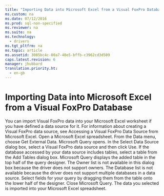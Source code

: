 ```yaml
---
title: "Importing Data into Microsoft Excel from a Visual FoxPro Database"
ms.custom: na
ms.date: 07/12/2016
ms.prod: sql-non-specified
ms.reviewer: na
ms.suite: na
ms.technology: 
  - drivers
ms.tgt_pltfrm: na
ms.topic: article
ms.assetid: 3085bc4c-00a7-40e5-bffb-c3962cd3d509
caps.latest.revision: 6
manager: jhubbard
translation.priority.ht: 
  - en-gb
---
```

# Importing Data into Microsoft Excel from a Visual FoxPro Database
<?xml version="1.0" encoding="utf-8"?>
<developerConceptualDocument xmlns="http://ddue.schemas.microsoft.com/authoring/2003/5" xmlns:xlink="http://www.w3.org/1999/xlink" xmlns:xsi="http://www.w3.org/2001/XMLSchema-instance" xsi:schemaLocation="http://ddue.schemas.microsoft.com/authoring/2003/5 http://dduestorage.blob.core.windows.net/ddueschema/developer.xsd">
  <introduction>
    <para>You can import Visual FoxPro data into your Microsoft Excel worksheet if you have defined a data source for it. For information about creating a Visual FoxPro data source, see <legacyLink xlink:href="2c143020-0403-4592-80e0-84229f3d40be">Accessing a Visual FoxPro Data Source from Microsoft Excel</legacyLink>.</para>
    <procedure>
      <title>To import Visual FoxPro data into an Microsoft Excel worksheet</title>
      <steps class="ordered">
        <step>
          <content>
            <para>Open a Microsoft Excel spreadsheet.</para>
          </content>
        </step>
        <step>
          <content>
            <para>From the Data menu, choose Get External Data. Microsoft Query opens.</para>
          </content>
        </step>
        <step>
          <content>
            <para>In the Select Data Source dialog box, select a Visual FoxPro data source and then click Use.</para>
          </content>
        </step>
        <step>
          <content>
            <para>If the database accessed by your data source includes tables, select a table from the Add Tables dialog box. Microsoft Query displays the added table in the top half of the query designer. </para>
            <alert class="note">
              <para>The Owner list is not available in this dialog box because the driver does not support owners. The Database list is not available because the driver does not support multiple databases in a data source.</para>
            </alert>
          </content>
        </step>
        <step>
          <content>
            <para>Select fields for your query by dragging them from the table onto the lower half of the designer.</para>
          </content>
        </step>
        <step>
          <content>
            <para>Close Microsoft Query. The data you selected is imported into your Microsoft Excel spreadsheet.</para>
          </content>
        </step>
      </steps>
    </procedure>
  </introduction>
  <relatedTopics />
</developerConceptualDocument>